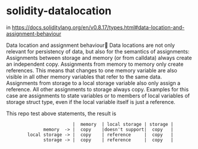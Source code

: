 # solidity-datalocation

in https://docs.soliditylang.org/en/v0.8.17/types.html#data-location-and-assignment-behaviour

Data location and assignment behaviour
Data locations are not only relevant for persistency of data, but also for the semantics of assignments:
Assignments between storage and memory (or from calldata) always create an independent copy.
Assignments from memory to memory only create references. This means that changes to one memory variable are also visible in all other memory variables that refer to the same data.
Assignments from storage to a local storage variable also only assign a reference.
All other assignments to storage always copy. Examples for this case are assignments to state variables or to members of local variables of storage struct type, even if the local variable itself is just a reference.

This repo test above statements, the result is 

                             |  memory  | local storage | storage |  
                  memory  -> |  copy    |doesn't support|  copy   |
            local storage -> |  copy    | reference     |  copy   |
                  storage -> |  copy    | reference     |  copy   |

